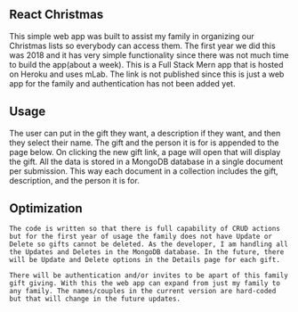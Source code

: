 ## React Christmas 

This simple web app was built to assist my family in organizing our Christmas lists so everybody can access them. The first year we did this was 2018 and it has very simple functionality since there was not much time to build the app(about a week). This is a Full Stack Mern app that is hosted on Heroku and uses mLab. The link is not published since this is just a web app for the family and authentication has not been added yet. 

## Usage
The user can put in the gift they want, a description if they want, and then they select their name. The gift and the person it is for is appended to the page below. On clicking the new gift link, a page will open that will display the gift. All the data is stored in a MongoDB database in a single document per submission. This way each document in a collection includes the gift, description, and the person it is for. 

## Optimization
    The code is written so that there is full capability of CRUD actions but for the first year of usage the family does not have Update or Delete so gifts cannot be deleted. As the developer, I am handling all the Updates and Deletes in the MongoDB database. In the future, there will be Update and Delete options in the Details page for each gift. 

    There will be authentication and/or invites to be apart of this family gift giving. With this the web app can expand from just my family to any family. The names/couples in the current version are hard-coded but that will change in the future updates. 


